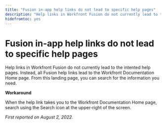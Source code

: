 ```yaml
---
title: "Fusion in-app help links do not lead to specific help pages"
description: "Help links in Workfront Fusion do not currently lead to the intented help pages. Instead, all Fusion help links lead to the Workfront Documentation Home page. From this landing page, you can search for the information you need."
hidefromtoc: yes
---
```


# Fusion in-app help links do not lead to specific help pages

Help links in Workfront Fusion do not currently lead to the intented help pages. Instead, all Fusion help links lead to the Workfront Documentation Home page. From this landing page, you can search for the information you need.

**Workaround**

When the help link takes you to the Workfront Documentation Home page, search using the Search icon at the upper-right of the screen.

_First reported on August 2, 2022._



